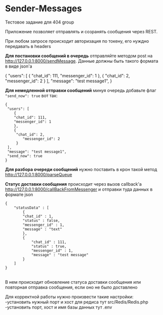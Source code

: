 # Sender-Messages
Тестовое задание для 404 group

Приложение позволяет отправлять и созранять сообщения через  REST.

При любом запросе происходит авторизация по токену, его нуждно передавать в headers

**Для постановки сообщений в очередь** отправляйте методом post на http://127.0.0.1:8000/sendMessage.
Данные должны быть такого формата в виде json'a

{
 "users": [
 	{
 	"chat_id": 111,
 	"messenger_id": 1
 	},
 	{
     "chat_id": 2,
 		"messenger_id": 2
     }
 ],
 "message": "test message1",
}

**Для немедленной отправки сообщений** минуя очередь добавьте флаг `"send_now": true` вот так:
<br/>
````
{
 "users": [
 	{
 	"chat_id": 111,
 	"messenger_id": 1
 	},
 	{
     "chat_id": 2,
 		"messenger_id": 2
     }
 ],
 "message": "test message1",
 "send_now": true
}
````
**Для разбора очереди сообщений** нужно поставить в крон такой метод http://127.0.0.1:8000/parseQueue

**Статус доставки сообщения** происходит через вызов callback'a http://127.0.0.1:8000/callBackFromMessenger и отправки туда данных в формате json
<br/>
```
{
	"statusData" : [
		{
		"chat_id" : 1,
		"status" : false,
		"messenger_id" : 1,
		"message" : "text"
		},
		{
			"chat_id" : 111,
			"status" : true,
			"messenger_id" : 1,
			"message" : "test message"
		}
	]
}
```
<br/>
В нем происходит обновление статуса доставки сообщения или повторная отправка сообщения, если оно не было доставлено

Для корректной работы нужно произвести такие настройки:<br/>
-установить нужный порт и хост для редиса тут src/Redis/Redis.php <br/>
-установить порт, хост и имя базы данных тут .env


